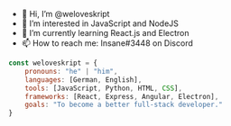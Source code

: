 - 👋 Hi, I’m @weloveskript
- 👀 I’m interested in JavaScript and NodeJS
- 🌱 I’m currently learning React.js and Electron
- 📫 How to reach me: Insane#3448 on Discord


```js
const weloveskript = {
    pronouns: "he" | "him",
    languages: [German, English],
    tools: [JavaScript, Python, HTML, CSS],
    frameworks: [React, Express, Angular, Electron],
    goals: "To become a better full-stack developer."
}
